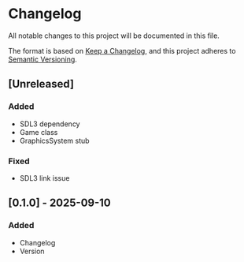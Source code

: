 # Changelog

All notable changes to this project will be documented in this file.

The format is based on [Keep a Changelog](https://keepachangelog.com/en/1.1.0/),
and this project adheres to [Semantic Versioning](https://semver.org/spec/v2.0.0.html).

## [Unreleased]

### Added
- SDL3 dependency
- Game class
- GraphicsSystem stub

### Fixed
- SDL3 link issue

## [0.1.0] - 2025-09-10

### Added
- Changelog
- Version 